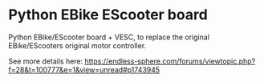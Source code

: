 # Python EBike EScooter board
Python EBike/EScooter board + VESC, to replace the original EBike/EScooters original motor controller.

See more details here: https://endless-sphere.com/forums/viewtopic.php?f=28&t=100777&e=1&view=unread#p1743945
